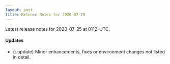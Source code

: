 ```yaml
---
layout: post
title: Release Notes for 2020-07-25
---
```


Latest release notes for 2020-07-25 at 0112-UTC.

<div class='updates' markdown='1'>

#### Updates

- {:.update} Minor enhancements, fixes or environment changes not listed in detail.

</div>


